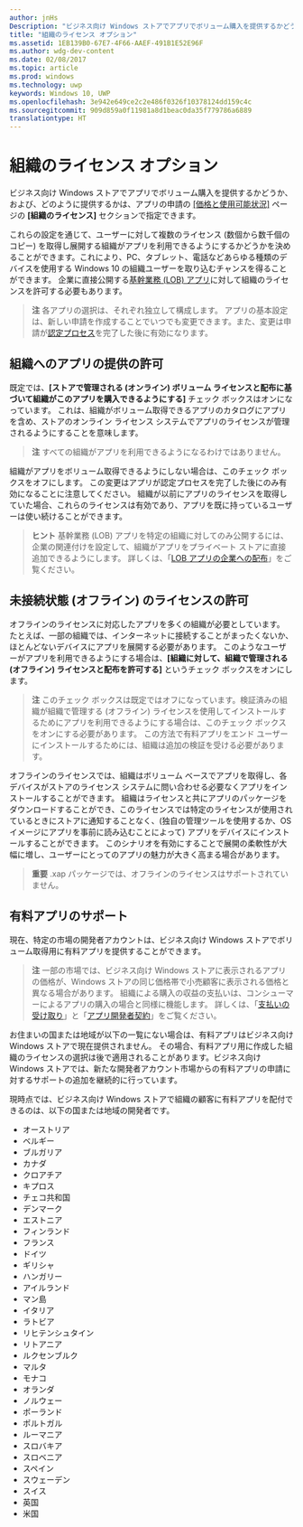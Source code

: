 ```yaml
---
author: jnHs
Description: "ビジネス向け Windows ストアでアプリでボリューム購入を提供するかどうか、および、どのように提供するかは、アプリの申請の [価格と使用可能状況] ページの [組織のライセンス] セクションで指定できます。"
title: "組織のライセンス オプション"
ms.assetid: 1EB139B0-67E7-4F66-AAEF-491B1E52E96F
ms.author: wdg-dev-content
ms.date: 02/08/2017
ms.topic: article
ms.prod: windows
ms.technology: uwp
keywords: Windows 10, UWP
ms.openlocfilehash: 3e942e649ce2c2e486f0326f10378124dd159c4c
ms.sourcegitcommit: 909d859a0f11981a8d1beac0da35f779786a6889
translationtype: HT
---
```

# <a name="organizational-licensing-options"></a>組織のライセンス オプション


ビジネス向け Windows ストアでアプリでボリューム購入を提供するかどうか、および、どのように提供するかは、アプリの申請の [[価格と使用可能状況]](set-app-pricing-and-availability.md#organizational-licensing) ページの **[組織のライセンス]** セクションで指定できます。

これらの設定を通じて、ユーザーに対して複数のライセンス (数個から数千個のコピー) を取得し展開する組織がアプリを利用できるようにするかどうかを決めることができます。これにより、PC、タブレット、電話などあらゆる種類のデバイスを使用する Windows 10 の組織ユーザーを取り込むチャンスを得ることができます。 企業に直接公開する[基幹業務 (LOB) アプリ](distribute-lob-apps-to-enterprises.md)に対して組織のライセンスを許可する必要もあります。

> **注**  各アプリの選択は、それぞれ独立して構成します。 アプリの基本設定は、新しい申請を作成することでいつでも変更できます。また、変更は申請が[認定プロセス](the-app-certification-process.md)を完了した後に有効になります。

## <a name="allowing-your-app-to-be-offered-to-organizations"></a>組織へのアプリの提供の許可

既定では、**[ストアで管理される (オンライン) ボリューム ライセンスと配布に基づいて組織がこのアプリを購入できるようにする]** チェック ボックスはオンになっています。 これは、組織がボリューム取得できるアプリのカタログにアプリを含め、ストアのオンライン ライセンス システムでアプリのライセンスが管理されるようにすることを意味します。

> **注**  すべての組織がアプリを利用できるようになるわけではありません。

組織がアプリをボリューム取得できるようにしない場合は、このチェック ボックスをオフにします。 この変更はアプリが認定プロセスを完了した後にのみ有効になることに注意してください。 組織が以前にアプリのライセンスを取得していた場合、これらのライセンスは有効であり、アプリを既に持っているユーザーは使い続けることができます。

> **ヒント**  基幹業務 (LOB) アプリを特定の組織に対してのみ公開するには、企業の関連付けを設定して、組織がアプリをプライベート ストアに直接追加できるようにします。 詳しくは、「[LOB アプリの企業への配布](distribute-lob-apps-to-enterprises.md)」をご覧ください。

## <a name="allowing-disconnected-offline-licensing"></a>未接続状態 (オフライン) のライセンスの許可


オフラインのライセンスに対応したアプリを多くの組織が必要としています。 たとえば、一部の組織では、インターネットに接続することがまったくないか、ほとんどないデバイスにアプリを展開する必要があります。 このようなユーザーがアプリを利用できるようにする場合は、**[組織に対して、組織で管理される (オフライン) ライセンスと配布を許可する]** というチェック ボックスをオンにします。

> **注**  このチェック ボックスは既定ではオフになっています。検証済みの組織が組織で管理する (オフライン) ライセンスを使用してインストールするためにアプリを利用できるようにする場合は、このチェック ボックスをオンにする必要があります。 この方法で有料アプリをエンド ユーザーにインストールするためには、組織は追加の検証を受ける必要があります。

オフラインのライセンスでは、組織はボリューム ベースでアプリを取得し、各デバイスがストアのライセンス システムに問い合わせる必要なくアプリをインストールすることができます。 組織はライセンスと共にアプリのパッケージをダウンロードすることができ、このライセンスでは特定のライセンスが使用されているときにストアに通知することなく、(独自の管理ツールを使用するか、OS イメージにアプリを事前に読み込むことによって) アプリをデバイスにインストールすることができます。 このシナリオを有効にすることで展開の柔軟性が大幅に増し、ユーザーにとってのアプリの魅力が大きく高まる場合があります。

> **重要** .xap パッケージでは、オフラインのライセンスはサポートされていません。  

 
## <a name="paid-app-support"></a>有料アプリのサポート

現在、特定の市場の開発者アカウントは、ビジネス向け Windows ストアでボリューム取得用に有料アプリを提供することができます。 

> **注** 一部の市場では、ビジネス向け Windows ストアに表示されるアプリの価格が、Windows ストアの同じ価格帯で小売顧客に表示される価格と異なる場合があります。 組織による購入の収益の支払いは、コンシューマーによるアプリの購入の場合と同様に機能します。 詳しくは、「[支払いの受け取り](getting-paid-apps.md)」と「[アプリ開発者契約](https://msdn.microsoft.com/library/windows/apps/hh694058)」をご覧ください。

お住まいの国または地域が以下の一覧にない場合は、有料アプリはビジネス向け Windows ストアで現在提供されません。 その場合、有料アプリ用に作成した組織のライセンスの選択は後で適用されることがあります。ビジネス向け Windows ストアでは、新たな開発者アカウント市場からの有料アプリの申請に対するサポートの追加を継続的に行っています。

現時点では、ビジネス向け Windows ストアで組織の顧客に有料アプリを配付できるのは、以下の国または地域の開発者です。

- オーストリア
- ベルギー
- ブルガリア
- カナダ
- クロアチア
- キプロス
- チェコ共和国
- デンマーク
- エストニア
- フィンランド
- フランス
- ドイツ
- ギリシャ
- ハンガリー
- アイルランド
- マン島
- イタリア
- ラトビア
- リヒテンシュタイン
- リトアニア
- ルクセンブルク
- マルタ
- モナコ
- オランダ
- ノルウェー
- ポーランド
- ポルトガル
- ルーマニア
- スロバキア
- スロベニア
- スペイン
- スウェーデン
- スイス
- 英国
- 米国
